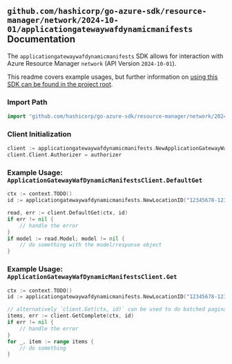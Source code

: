 
## `github.com/hashicorp/go-azure-sdk/resource-manager/network/2024-10-01/applicationgatewaywafdynamicmanifests` Documentation

The `applicationgatewaywafdynamicmanifests` SDK allows for interaction with Azure Resource Manager `network` (API Version `2024-10-01`).

This readme covers example usages, but further information on [using this SDK can be found in the project root](https://github.com/hashicorp/go-azure-sdk/tree/main/docs).

### Import Path

```go
import "github.com/hashicorp/go-azure-sdk/resource-manager/network/2024-10-01/applicationgatewaywafdynamicmanifests"
```


### Client Initialization

```go
client := applicationgatewaywafdynamicmanifests.NewApplicationGatewayWafDynamicManifestsClientWithBaseURI("https://management.azure.com")
client.Client.Authorizer = authorizer
```


### Example Usage: `ApplicationGatewayWafDynamicManifestsClient.DefaultGet`

```go
ctx := context.TODO()
id := applicationgatewaywafdynamicmanifests.NewLocationID("12345678-1234-9876-4563-123456789012", "locationName")

read, err := client.DefaultGet(ctx, id)
if err != nil {
	// handle the error
}
if model := read.Model; model != nil {
	// do something with the model/response object
}
```


### Example Usage: `ApplicationGatewayWafDynamicManifestsClient.Get`

```go
ctx := context.TODO()
id := applicationgatewaywafdynamicmanifests.NewLocationID("12345678-1234-9876-4563-123456789012", "locationName")

// alternatively `client.Get(ctx, id)` can be used to do batched pagination
items, err := client.GetComplete(ctx, id)
if err != nil {
	// handle the error
}
for _, item := range items {
	// do something
}
```
